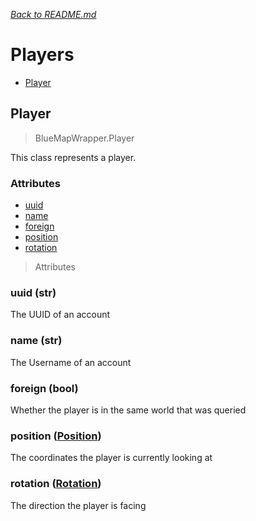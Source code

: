 *[<u>Back to README.md</u>](../README.md)*
# Players
 - [Player]()

## Player
> BlueMapWrapper.Player

This class represents a player. 

### Attributes
 - [uuid](#uuid-str)
 - [name](#name-str)
 - [foreign](#foreign-bool)
 - [position](#position-position)
 - [rotation](#rotation-rotation)

> Attributes

### uuid (str)
The UUID of an account
### name (str)
The Username of an account
### foreign (bool)
Whether the player is in the same world that was queried
### position ([Position](Positioning.md#position))
The coordinates the player is currently looking at
### rotation ([Rotation](Positioning.md#rotation))
The direction the player is facing
